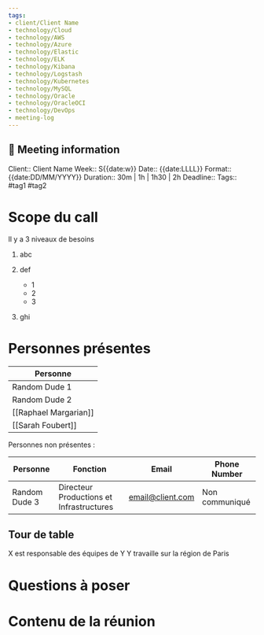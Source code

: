 ```yaml
---
tags:
- client/Client Name
- technology/Cloud
- technology/AWS
- technology/Azure
- technology/Elastic
- technology/ELK
- technology/Kibana
- technology/Logstash
- technology/Kubernetes
- technology/MySQL
- technology/Oracle
- technology/OracleOCI
- technology/DevOps
- meeting-log
---
```


## 📢 Meeting information
Client:: Client Name
Week:: S{{date:w}}
Date:: {{date:LLLL}}
Format:: {{date:DD/MM/YYYY}}
Duration:: 30m | 1h | 1h30 | 2h
Deadline:: 
Tags:: #tag1 #tag2

# Scope du call

Il y a 3 niveaux de besoins

1) abc

2) def
	- 1
	- 2
	- 3

3) ghi




# Personnes présentes 
  

| Personne          |
| ----------------- |
| Random Dude 1     |
| Random Dude 2     |
| [[Raphael Margarian]] |
| [[Sarah Foubert]] |

Personnes non présentes : 

| Personne      | Fonction                                 | Email                                       | Phone Number   |
| ------------- | ---------------------------------------- | ------------------------------------------- | -------------- |
| Random Dude 3 | Directeur Productions et Infrastructures | [email@client.com](mailto:email@client.com) | Non communiqué |

## Tour de table

X est responsable des équipes de Y
Y travaille sur la région de Paris

# Questions à poser

# Contenu de la réunion

